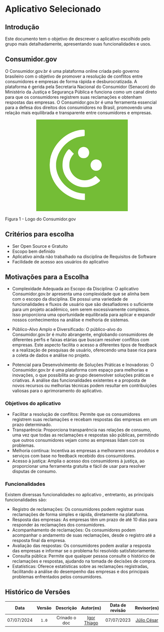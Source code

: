 # Aplicativo Selecionado

## Introdução

Este documento tem o objetivo de descrever o aplicativo escolhido pelo grupo mais detalhadamente, apresentando suas funcionalidades e usos.

## Consumidor.gov


O Consumidor.gov.br é uma plataforma online criada pelo governo brasileiro com o objetivo de promover a resolução de conflitos entre consumidores e empresas de forma rápida e desburocratizada. A plataforma é gerida pela Secretaria Nacional do Consumidor (Senacon) do Ministério da Justiça e Segurança Pública e funciona como um canal direto para que os consumidores registrem suas reclamações e obtenham respostas das empresas. O Consumidor.gov.br é uma ferramenta essencial para a defesa dos direitos dos consumidores no Brasil, promovendo uma relação mais equilibrada e transparente entre consumidores e empresas.

<div align="center">
<img src="https://github.com/Requisitos-de-Software/2024.1-Consumidor.gov/blob/main/assets/img/logos/logo.png?raw=true" aly="Consumidor.gov_logo" style="width: 300px">
</div>

Figura 1 - Logo do Consumidor.gov

## Critérios para escolha

- Ser Open Source e Gratuito
- Escopo bem definido
- Aplicativo ainda não trabalhado na disciplina de Requisitos de Software
- Facilidade de acesso aos usuários do aplicativo

## Motivações para a Escolha

- Complexidade Adequada ao Escopo da Disciplina: O aplicativo Consumidor.gov.br apresenta uma complexidade que se alinha bem com o escopo da disciplina. Ele possui uma variedade de funcionalidades e fluxos de usuário que são desafiadores o suficiente para um projeto acadêmico, sem serem excessivamente complexos. Isso proporciona uma oportunidade equilibrada para aplicar e expandir nossos conhecimentos na análise e melhoria de sistemas.

- Público-Alvo Amplo e Diversificado: O público-alvo do Consumidor.gov.br é muito abrangente, englobando consumidores de diferentes perfis e faixas etárias que buscam resolver conflitos com empresas. Este aspecto facilita o acesso a diferentes tipos de feedback e a realização de pesquisas de usuário, oferecendo uma base rica para a coleta de dados e análise no projeto.

- Potencial para Desenvolvimento de Soluções Práticas e Inovadoras: O Consumidor.gov.br é uma plataforma com espaço para melhorias e inovações, o que possibilita ao grupo desenvolver soluções práticas e criativas. A análise das funcionalidades existentes e a proposta de novos recursos ou melhorias técnicas podem resultar em contribuições valiosas para o aprimoramento do aplicativo.

### Objetivos do aplicativo

- Facilitar a resolução de conflitos: Permite que os consumidores registrem suas reclamações e recebam respostas das empresas em um prazo determinado.
- Transparência: Proporciona transparência nas relações de consumo, uma vez que todas as reclamações e respostas são públicas, permitindo que outros consumidores vejam como as empresas lidam com os problemas.
- Melhoria contínua: Incentiva as empresas a melhorarem seus produtos e serviços com base no feedback recebido dos consumidores.
- Acesso à justiça: Amplia o acesso dos consumidores à justiça, ao proporcionar uma ferramenta gratuita e fácil de usar para resolver disputas de consumo.

### Funcionalidades

Existem diverssas funcionalidades no aplicativo , entretanto, as principais funcionalidades são:

- Registro de reclamações: Os consumidores podem registrar suas reclamações de forma simples e rápida, diretamente na plataforma.
- Resposta das empresas: As empresas têm um prazo de até 10 dias para responder às reclamações dos consumidores.
- Acompanhamento de reclamações: Os consumidores podem acompanhar o andamento de suas reclamações, desde o registro até a resposta final da empresa.
- Avaliação das respostas: Os consumidores podem avaliar a resposta das empresas e informar se o problema foi resolvido satisfatoriamente.
- Consulta pública: Permite que qualquer pessoa consulte o histórico de reclamações e respostas, ajudando na tomada de decisões de compra.
- Estatísticas: Oferece estatísticas sobre as reclamações registradas, facilitando a análise do desempenho das empresas e dos principais problemas enfrentados pelos consumidores.


## Histórico de Versões
| Data | Versão | Descrição | Autor(es) | Data de revisão | Revisor(es) |
| :-: | :-: | :-: | :-: | :-: | :-: |
| 07/07/2024 | `1.0` | Crinado o doc | [Igor Thiago](https://github.com/Alladin-51) | 07/07/2023 | [Júlio César](https://github.com/Julio1099) |
